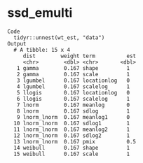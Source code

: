 # ssd_emulti

    Code
      tidyr::unnest(wt_est, "data")
    Output
      # A tibble: 15 x 4
         dist        weight term          est
         <chr>        <dbl> <chr>       <dbl>
       1 gamma        0.167 shape         1  
       2 gamma        0.167 scale         1  
       3 lgumbel      0.167 locationlog   0  
       4 lgumbel      0.167 scalelog      1  
       5 llogis       0.167 locationlog   0  
       6 llogis       0.167 scalelog      1  
       7 lnorm        0.167 meanlog       0  
       8 lnorm        0.167 sdlog         1  
       9 lnorm_lnorm  0.167 meanlog1      0  
      10 lnorm_lnorm  0.167 sdlog1        1  
      11 lnorm_lnorm  0.167 meanlog2      1  
      12 lnorm_lnorm  0.167 sdlog2        1  
      13 lnorm_lnorm  0.167 pmix          0.5
      14 weibull      0.167 shape         1  
      15 weibull      0.167 scale         1  

